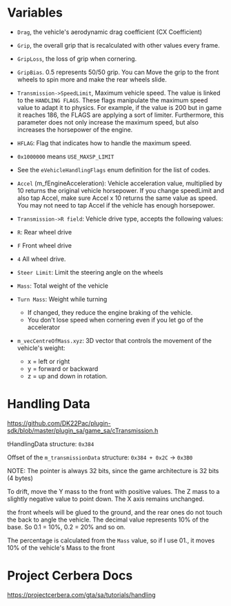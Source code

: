# Variables

- `Drag`, the vehicle's aerodynamic drag coefficient (CX Coefficient)

- `Grip`, the overall grip that is recalculated with other values ​​every frame.

- `GripLoss`, the loss of grip when cornering.

- `GripBias`. 0.5 represents 50/50 grip. You can Move the grip to the front wheels to
spin more and make the rear wheels slide.

- `Transmission->SpeedLimit`, Maximum vehicle speed. The value is linked to the
`HANDLING FLAGS`. These flags manipulate the maximum speed value to
adapt it to physics. For example, if the value is 200 but in game it reaches 186, the FLAGS
are applying a sort of limiter. Furthermore, this parameter does not only increase
the maximum speed, but also increases the horsepower of the engine.

- `HFLAG`: Flag that indicates how to handle the maximum speed.
- `0x1000000` means `USE_MAXSP_LIMIT`
- See the `eVehicleHandlingFlags` enum definition for the list of codes.

- `Accel` (m_fEngineAcceleration): Vehicle acceleration value, multiplied by 10 returns the original vehicle horsepower. If you change speedLimit and also tap Accel, make sure Accel x 10 returns the same value as speed. You may not need to tap Accel if the vehicle has enough horsepower.

- `Transmission->R field`: Vehicle drive type, accepts the following values:

- `R`: Rear wheel drive
- `F` Front wheel drive
- `4` All wheel drive.

- `Steer Limit`: Limit the steering angle on the wheels

- `Mass`: Total weight of the vehicle

- `Turn Mass`: Weight while turning
  - If changed, they reduce the engine braking of the vehicle.
  - You don't lose speed when cornering even if you let go of the accelerator

- `m_vecCentreOfMass.xyz`: 3D vector that controls the movement of the vehicle's weight:
  - x = left or right
  - y = forward or backward
  - z = up and down in rotation.


# Handling Data

https://github.com/DK22Pac/plugin-sdk/blob/master/plugin_sa/game_sa/cTransmission.h

tHandlingData structure: `0x384`

Offset of the `m_transmissionData` structure: `0x384 + 0x2C` -> `0x3B0`

NOTE: The pointer is always 32 bits, since the game architecture is 32 bits (4 bytes)

To drift, move the Y mass to the front with positive values. The Z mass to a slightly negative value to point down. The X axis remains unchanged.

the front wheels will be glued to the ground, and the rear ones do not touch the back to angle the vehicle. The decimal value represents 10% of the base. So 0.1 = 10%, 0.2 = 20% and so on.

The percentage is calculated from the `Mass` value, so if I use 01., it moves 10% of the vehicle's Mass to the front


# Project Cerbera Docs

https://projectcerbera.com/gta/sa/tutorials/handling


